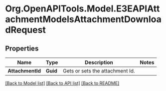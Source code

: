 
# Org.OpenAPITools.Model.E3EAPIAttachmentModelsAttachmentDownloadRequest

## Properties

Name | Type | Description | Notes
------------ | ------------- | ------------- | -------------
**AttachmentId** | **Guid** | Gets or sets the attachment Id. | 

[[Back to Model list]](../README.md#documentation-for-models)
[[Back to API list]](../README.md#documentation-for-api-endpoints)
[[Back to README]](../README.md)

